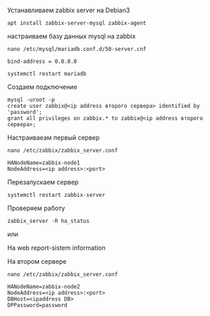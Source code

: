 Устанавливаем zabbix server на Debian3

```
apt install zabbix-server-mysql zabbix-agent
```

настраиваем базу данных mysql на zabbix

```
nano /etc/mysql/mariadb.conf.d/50-server.cnf
```
```
bind-address = 0.0.0.0
```
```
systemctl restart mariadb
```

Создаем подключение

```
mysql -uroot -p
create user zabbix@<ip address второго сервера> identified by 'password';
grant all privileges on zabbix.* to zabbix@<ip address второго сервера>;
```


Настраиваеам первый сервер

```
nano /etc/zabbix/zabbix_server.conf
```
```
HANodeName=zabbix-node1
NodeAddress=<ip address>:<port>
```
Перезапускаем сервер

```
systemctl restart zabbix-server
```

Проверяем работу

```
zabbix_server -R ha_status
```
или

На web report-sistem information

На втором сервере

```
nano /etc/zabbix/zabbix_server.conf
```
```
HANodeName=zabbix-node2
NodeAddress=<ip address>:<port>
DBHost=<ipaddress DB>
DPPassword=password
```
